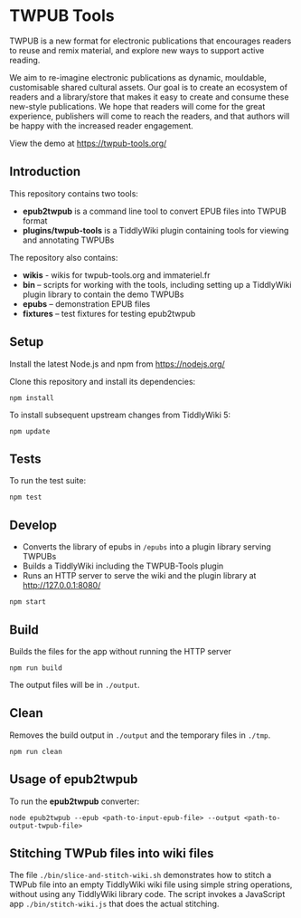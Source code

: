 # TWPUB Tools

TWPUB is a new format for electronic publications that encourages readers to reuse and remix material, and explore new ways to support active reading.

We aim to re-imagine electronic publications as dynamic, mouldable, customisable shared cultural assets. Our goal is to create an ecosystem of readers and a library/store that makes it easy to create and consume these new-style publications. We hope that readers will come for the great experience, publishers will come to reach the readers, and that authors will be happy with the increased reader engagement.

View the demo at https://twpub-tools.org/

## Introduction

This repository contains two tools:

* **epub2twpub** is a command line tool to convert EPUB files into TWPUB format
* **plugins/twpub-tools** is a TiddlyWiki plugin containing tools for viewing and annotating TWPUBs

The repository also contains:

* **wikis** - wikis for twpub-tools.org and immateriel.fr
* **bin** – scripts for working with the tools, including setting up a TiddlyWiki plugin library to contain the demo TWPUBs
* **epubs** – demonstration EPUB files
* **fixtures** – test fixtures for testing epub2twpub

## Setup

Install the latest Node.js and npm from https://nodejs.org/

Clone this repository and install its dependencies:

```
npm install
```

To install subsequent upstream changes from TiddlyWiki 5:

```
npm update
```

## Tests

To run the test suite:

```
npm test
```

## Develop

* Converts the library of epubs in `/epubs` into a plugin library serving TWPUBs
* Builds a TiddlyWiki including the TWPUB-Tools plugin
* Runs an HTTP server to serve the wiki and the plugin library at http://127.0.0.1:8080/

```
npm start
```

## Build

Builds the files for the app without running the HTTP server

```
npm run build
```

The output files will be in `./output`.

## Clean

Removes the build output in `./output` and the temporary files in `./tmp`.

```
npm run clean
```

## Usage of **epub2twpub**

To run the **epub2twpub** converter:

```
node epub2twpub --epub <path-to-input-epub-file> --output <path-to-output-twpub-file>
```

## Stitching TWPub files into wiki files

The file `./bin/slice-and-stitch-wiki.sh` demonstrates how to stitch a TWPub file into an empty TiddlyWiki wiki file using simple string operations, without using any TiddlyWiki library code. The script invokes a JavaScript app `./bin/stitch-wiki.js` that does the actual stitching.
